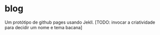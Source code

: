 # blog
Um protótipo de github pages usando Jekll. [TODO: invocar a criatividade para decidir um nome e tema bacana]
